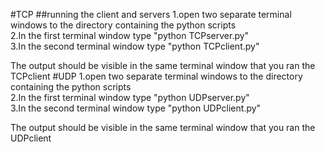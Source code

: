 #TCP
##running the client and servers
1.open two separate terminal windows to the directory containing the python scripts  
2.In the first terminal window type     "python TCPserver.py"  
3.In the second terminal window type    "python TCPclient.py"

The output should be visible in the same terminal window that you ran the TCPclient
#UDP
1.open two separate terminal windows to the directory containing the python scripts  
2.In the first terminal window type     "python UDPserver.py"  
3.In the second terminal window type    "python UDPclient.py"

The output should be visible in the same terminal window that you ran the UDPclient